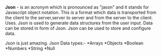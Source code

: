 **Json** - is an acronym which is pronounced as "jason" and it stands for Javascript object notation.
This is a format which data is transported from the client to the server,server to server and from the server to the client.
Uses.
Json is used to generate data structures from the user input.
Data can be stored in form of Json.
Json can be used to store and configure data.

Json is just amazing.
Json Data types:-
*Arrays
*Objects
*Boolean
*Numbers
*String
*Null

